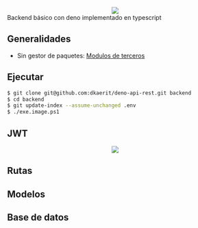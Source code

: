<center><img src="https://i.imgur.com/GtgLBvg.png"></center>
Backend básico con deno implementado en typescript

## Generalidades
  * Sin gestor de paquetes: [Modulos de terceros](https://deno.land/x)

## Ejecutar

```bash
$ git clone git@github.com:dkaerit/deno-api-rest.git backend
$ cd backend
$ git update-index --assume-unchanged .env
$ ./exe.image.ps1
```

## JWT
<center><img src="https://user-images.githubusercontent.com/24440929/126905180-e77aaa20-b0b2-41e1-a44f-79e4d8227001.png"></center>

## Rutas

## Modelos

## Base de datos
